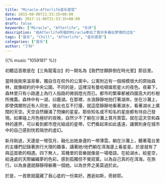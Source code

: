 ```yaml
---
title: "Miracle-Afterlife音乐感受"
date: 2015-08-06T21:53:35+08:00
lastmod: 2017-11-06T21:53:35+08:00
draft: false
keywords: ["Miracle", "Afterlife", "乐评"]
description: "由Afterlife所唱的Miracle牵出了我许多看似梦境的过往"
tags: ["音乐", "Chill", "Afterlife", "音乐感受"]
categories: ["音乐"]
author: "丁科"
---
```


{{% music "1059181" %}}

<!--more-->

初聽這首歌是在【三角龍電台】的一期名為【我們甘願醉倒在時光里】節目里。

當時我剛來溫哥華，獨自住在校外的公寓中。公寓附近有一個規模很大的原始森林，就像紐約的中央公園。不同的是，這裡沒有曼哈頓燦若星火的夜色。夜幕下，森林里只有小路邊上為行人指路的微弱燈光而已。都市的繁華都被四圍高大的杉樹所掩蓋。森林中有一湖，曰鹿湖。在那裡，水浪靜靜地拍打著湖岸。坐在沙灘上，即使偶爾附近有人同坐，彼此也互不打擾，就這麼靜靜地看著湖水，看著湖水上廣闊的天空。天空自然鑲滿了閃爍的星星。那些知名或不知名的星座都有待自己發現。如果碰上月色極好的夜晚，自然少不了躺在沙灘上賞月賞雲。就在這天空和森林的邊界，可以看到都市燈光組成的星帶，它們看起來如此遙遠，讓實則身在城市中的自己感到恍若隔世的虛幻。

新月剛過，天邊是一彎弦月，融化出她身邊的一帶薄雲。躺在沙灘上，聽著電台里的主播們記錄著旅行大理的趣事，講著她/他們躺在洱海邊上看星星。於是就有了與這首歌的相遇。四下無人，耳機里的音樂就像是一場囈語，在給湖水，給星空，給遠處的天際編織夢的色彩。感到孤獨但不覺寂寞。以為自己真的在洱海，在旅行。以為身邊就靜靜得躺著一個她。以為世界之美莫過於此。

於是，一首歌就蘊藏了我心底的一份美好。邂逅如斯，奇跡耶。
